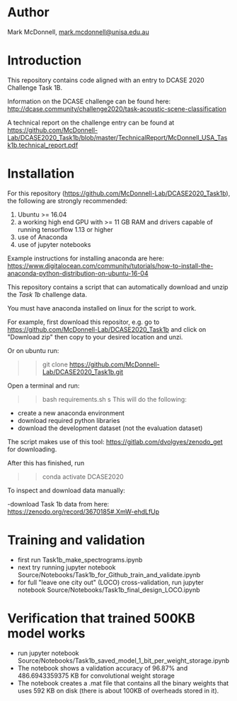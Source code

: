 # Author

Mark McDonnell, mark.mcdonnell@unisa.edu.au

# Introduction

This repository contains code aligned with an entry to DCASE 2020 Challenge Task 1B.

Information on the DCASE challenge can be found here: http://dcase.community/challenge2020/task-acoustic-scene-classification

A technical report on the challenge entry can be found at https://github.com/McDonnell-Lab/DCASE2020_Task1b/blob/master/TechnicalReport/McDonnell_USA_Task1b.technical_report.pdf

# Installation

For this repository (https://github.com/McDonnell-Lab/DCASE2020_Task1b), the following are strongly recommended:

1. Ubuntu >= 16.04 
2. a working high end GPU with >= 11 GB RAM and drivers capable of running tensorflow 1.13 or higher 
3. use of Anaconda 
4. use of jupyter notebooks

Example instructions for installing anaconda are here: https://www.digitalocean.com/community/tutorials/how-to-install-the-anaconda-python-distribution-on-ubuntu-16-04

This repository contains a script that can automatically download and unzip the *Task 1b* challenge data.

You must have anaconda installed on linux for the script to work.

For example, first download this repositor, e.g. go to https://github.com/McDonnell-Lab/DCASE2020_Task1b and click on "Download zip"  then copy to your desired location and unzi.

Or on ubuntu run: 

>> git clone https://github.com/McDonnell-Lab/DCASE2020_Task1b.git

Open a terminal and run:

>> bash requirements.sh
s
This will  do the following:
* create a new anaconda environment
* download required python libraries
* download the development dataset (not the evaluation dataset)

The script makes use of this tool: https://gitlab.com/dvolgyes/zenodo_get for  downloading.

After this has finished, run

>> conda activate DCASE2020

To inspect and download data manually:

-download Task 1b data from here: https://zenodo.org/record/3670185#.XmW-ehdLfUp

# Training and validation

* first run Task1b_make_spectrograms.ipynb
* next try running jupyter notebook Source/Notebooks/Task1b_for_Github_train_and_validate.ipynb
* for full "leave one city out" (LOCO) cross-validation, run jupyter notebook Source/Notebooks/Task1b_final_design_LOCO.ipynb

# Verification that trained 500KB model works

* run jupyter notebook Source/Notebooks/Task1b_saved_model_1_bit_per_weight_storage.ipynb
* The notebook shows a validation accuracy of 96.87% and 486.6943359375 KB for convolutional weight storage
* The notebook creates a .mat file that contains all the binary weights that uses 592 KB on disk (there is about 100KB of overheads stored in it).

